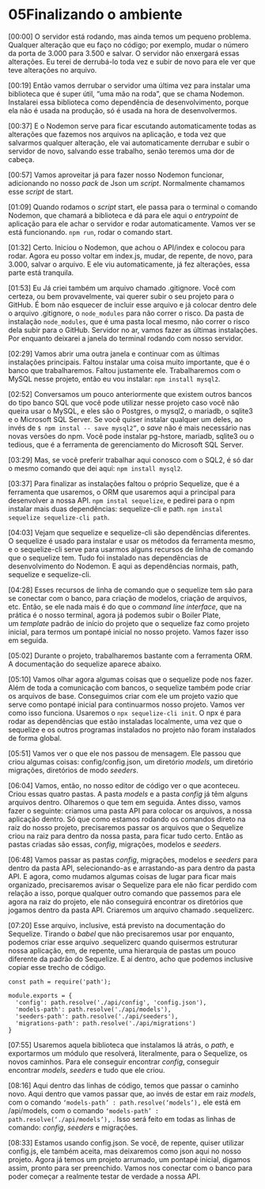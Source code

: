 

# 05Finalizando o ambiente

[00:00] O servidor está rodando, mas ainda temos um pequeno problema. Qualquer alteração que eu faço no código; por exemplo, mudar o número da porta de 3.000 para 3.500 e salvar. O servidor não enxergará essas alterações. Eu terei de derrubá-lo toda vez e subir de novo para ele ver que teve alterações no arquivo.

[00:19] Então vamos derrubar o servidor uma última vez para instalar uma biblioteca que é super útil, “uma mão na roda”, que se chama Nodemon. Instalarei essa biblioteca como dependência de desenvolvimento, porque ela não é usada na produção, só é usada na hora de desenvolvermos.

[00:37] E o Nodemon serve para ficar escutando automaticamente todas as alterações que fazemos nos arquivos na aplicação, e toda vez que salvarmos qualquer alteração, ele vai automaticamente derrubar e subir o servidor de novo, salvando esse trabalho, senão teremos uma dor de cabeça.

[00:57] Vamos aproveitar já para fazer nosso Nodemon funcionar, adicionando no nosso *pack* de Json um *script*. Normalmente chamamos esse *script* de start.

[01:09] Quando rodamos o *script* start, ele passa para o terminal o comando Nodemon, que chamará a biblioteca e dá para ele aqui o *entrypoint* de aplicação para ele achar o servidor e rodar automaticamente. Vamos ver se está funcionando. `npm run`, rodar o comando start.

[01:32] Certo. Iniciou o Nodemon, que achou o API/index e colocou para rodar. Agora eu posso voltar em index.js, mudar, de repente, de novo, para 3.000, salvar o arquivo. E ele viu automaticamente, já fez alterações, essa parte está tranquila.

[01:53] Eu Já criei também um arquivo chamado .gitignore. Você com certeza, ou bem provavelmente, vai querer subir o seu projeto para o GitHub. É bom não esquecer de incluir esse arquivo e já colocar dentro dele o arquivo .gitignore, o `node_modules` para não correr o risco. Da pasta de instalação `node_modules`, que é uma pasta local mesmo, não correr o risco dela subir para o GitHub. Servidor no ar, vamos fazer as últimas instalações. Por enquanto deixarei a janela do terminal rodando com nosso servidor.

[02:29] Vamos abrir uma outra janela e continuar com as últimas instalações principais. Faltou instalar uma coisa muito importante, que é o banco que trabalharemos. Faltou justamente ele. Trabalharemos com o MySQL nesse projeto, então eu vou instalar: `npm install mysql2`.

[02:52] Conversamos um pouco anteriormente que existem outros bancos do tipo banco SQL que você pode utilizar nesse projeto caso você não queira usar o MySQL, e eles são o Postgres, o mysql2, o mariadb, o sqlite3 e o Microsoft SQL Server. Se você quiser instalar qualquer um deles, ao invés de `$ npm instal -- save mysql2”`, o *save* não é mais necessário nas novas versões do npm. Você pode instalar pg-hstore, mariadb, sqlite3 ou o tedious, que é a ferramenta de gerenciamento do Microsoft SQL Server.

[03:29] Mas, se você preferir trabalhar aqui conosco com o SQL2, é só dar o mesmo comando que dei aqui: `npm install mysql2`.

[03:37] Para finalizar as instalações faltou o próprio Sequelize, que é a ferramenta que usaremos, o ORM que usaremos aqui a principal para desenvolver a nossa API. `npm instal sequelize`, e pedirei para o npm instalar mais duas dependências: sequelize-cli e path. `npm instal sequelize sequelize-cli path`.

[04:03] Vejam que sequelize e sequelize-cli são dependências diferentes. O sequelize é usado para instalar e usar os métodos da ferramenta mesmo, e o sequelize-cli serve para usarmos alguns recursos de linha de comando que o sequelize tem. Tudo foi instalado nas dependências de desenvolvimento do Nodemon. E aqui as dependências normais, path, sequelize e sequelize-cli.

[04:28] Esses recursos de linha de comando que o sequelize tem são para se conectar com o banco, para criação de modelos, criação de arquivos, etc. Então, se ele nada mais é do que o *command line interface*, que na prática é o nosso terminal, agora já podemos subir o Boiler Plate, um *template* padrão de início do projeto que o sequelize faz como projeto inicial, para termos um pontapé inicial no nosso projeto. Vamos fazer isso em seguida.

[05:02] Durante o projeto, trabalharemos bastante com a ferramenta ORM. A documentação do sequelize aparece abaixo.

[05:10] Vamos olhar agora algumas coisas que o sequelize pode nos fazer. Além de toda a comunicação com bancos, o sequelize também pode criar os arquivos de base. Conseguimos criar com ele um projeto vazio que serve como pontapé inicial para continuarmos nosso projeto. Vamos ver como isso funciona. Usaremos o `npx sequelize-cli init`. O npx é para rodar as dependências que estão instaladas localmente, uma vez que o sequelize e os outros programas instalados no projeto não foram instalados de forma global.

[05:51] Vamos ver o que ele nos passou de mensagem. Ele passou que criou algumas coisas: config/config.json, um diretório *models*, um diretório migrações, diretórios de modo *seeders*.

[06:04] Vamos, então, no nosso editor de código ver o que aconteceu. Criou essas quatro pastas. A pasta *models* e a pasta *config* já têm alguns arquivos dentro. Olharemos o que tem em seguida. Antes disso, vamos fazer o seguinte: criamos uma pasta API para colocar os arquivos, a nossa aplicação dentro. Só que como estamos rodando os comandos direto na raiz do nosso projeto, precisaremos passar os arquivos que o Sequelize criou na raiz para dentro da nossa pasta, para ficar tudo certo. Então as pastas criadas são essas, *config*, migrações, modelos e *seeders*.

[06:48] Vamos passar as pastas *config*, migrações, modelos e *seeders* para dentro da pasta API, selecionando-as e arrastando-as para dentro da pasta API. E agora, como mudamos algumas coisas de lugar para ficar mais organizado, precisaremos avisar o Sequelize para ele não ficar perdido com relação a isso, porque qualquer outro comando que passemos para ele agora na raiz do projeto, ele não conseguirá encontrar os diretórios que jogamos dentro da pasta API. Criaremos um arquivo chamado .sequelizerc.

[07:20] Esse arquivo, inclusive, está previsto na documentação do Sequelize. Tirando o *babel* que não precisaremos usar por enquanto, podemos criar esse arquivo .sequelizerc quando quisermos estruturar nossa aplicação, em, de repente, uma hierarquia de pastas um pouco diferente da padrão do Sequelize. E aí dentro, acho que podemos inclusive copiar esse trecho de código.

```
const path = require('path');

module.exports = {
  'config': path.resolve('./api/config', 'config.json'),
  'models-path': path.resolve('./api/models'),
  'seeders-path': path.resolve('./api/seeders'),
  'migrations-path': path.resolve('./api/migrations')
}
```

[07:55] Usaremos aquela biblioteca que instalamos lá atrás, o *path*, e exportarmos um módulo que resolverá, literalmente, para o Sequelize, os novos caminhos. Para ele conseguir encontrar *config*, conseguir encontrar *models*, *seeders* e tudo que ele criou.

[08:16] Aqui dentro das linhas de código, temos que passar o caminho novo. Aqui dentro que vamos passar que, ao invés de estar em raiz *models*, com o comando `‘models-path’ : path.resolve(‘models’),` ele está em /api/models, com o comando `‘models-path’ : path.resolve(‘./api/models’),` . Isso será feito em todas as linhas de comando: *config*, *seeders* e migrações.

[08:33] Estamos usando config.json. Se você, de repente, quiser utilizar config.js, ele também aceita, mas deixaremos como json aqui no nosso projeto. Agora já temos um projeto arrumado, um pontapé inicial, digamos assim, pronto para ser preenchido. Vamos nos conectar com o banco para poder começar a realmente testar de verdade a nossa API.
